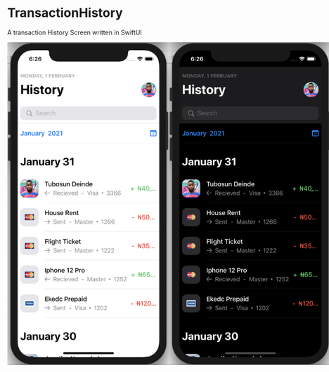 # TransactionHistory
A transaction History Screen written in SwiftUI 
<div style="display: flex;">
   <img src="historyLight.png" width="375" height="734"/>
  <img src="historyDark.png" width="375" height="734"/>
</div>
